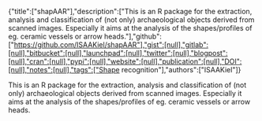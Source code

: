 {"title":["shapAAR"],"description":["This is an R package for the extraction, analysis and classification of (not only) archaeological objects derived from scanned images. Especially it aims at the analysis of the shapes/profiles of eg. ceramic vessels or arrow heads."],"github":["https://github.com/ISAAKiel/shapAAR"],"gist":[null],"gitlab":[null],"bitbucket":[null],"launchpad":[null],"twitter":[null],"blogpost":[null],"cran":[null],"pypi":[null],"website":[null],"publication":[null],"DOI":[null],"notes":[null],"tags":["Shape recognition"],"authors":["ISAAKiel"]}

This is an R package for the extraction, analysis and classification of (not only) archaeological objects derived from scanned images. Especially it aims at the analysis of the shapes/profiles of eg. ceramic vessels or arrow heads.